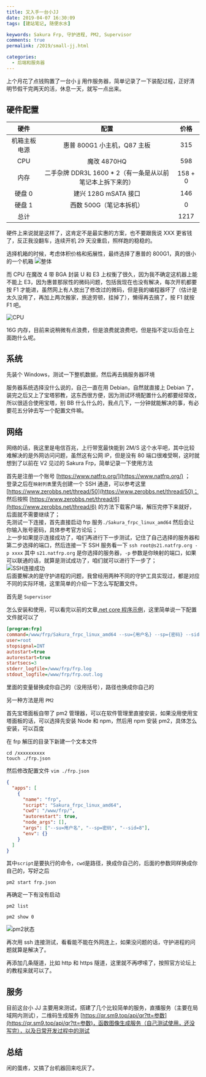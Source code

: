 ```yaml
---
title: 又入手一台小JJ
date: 2019-04-07 16:30:09
tags: [建站笔记, 随便水水]

keywords: Sakura Frp, 守护进程, PM2, Supervisor
comments: true
permalink: /2019/small-jj.html

categories:
  - 后端和服务器
---
```


上个月花了点钱购置了一台小 jj 用作服务器，简单记录了一下装配过程，正好清明节假干完两天的活，休息一天，就写一点出来。

<!-- more -->

## 硬件配置

|     硬件     |                            配置                            |  价格   |
| :----------: | :--------------------------------------------------------: | :-----: |
| 机箱主板电源 |                惠普 800G1 小主机，Q87 主板                 |   315   |
|     CPU      |                        魔改 4870HQ                         |   598   |
|     内存     | 二手杂牌 DDR3L 1600 \* 2（有一条是从以前笔记本上拆下来的） | 158 + 0 |
|    硬盘 0    |                    建兴 128G mSATA 接口                    |   146   |
|    硬盘 1    |                  西数 500G（笔记本拆机）                   |    0    |
|     总计     |                                                            |  1217   |

硬件上来说就是这样了，这肯定不是最实惠的方案，也不要跟我说 XXX 更省钱了，反正我没翻车，连续开机 29 天没重启，照样跑的稳稳的。

选择机箱的时候，考虑体积价格和拓展性，最终选择了惠普的 800G1，真的很小的一个机箱
![整体](https://s2.ax1x.com/2019/04/07/AhyDqf.jpg)

而 CPU 在魔改 4 带 BGA 封装 U 和 E3 上权衡了很久，因为我不确定这机器上能不能上 E3，因为惠普那尿性的微码问题，包括我现在也没有解决，每次开机都要按 F1 才能进，虽然网上有人放出了修改过的微码，但是我的编程器坏了（估计是太久没用了，再加上两次搬家，旅途劳顿，挂掉了），懒得再去搞了，按 F1 就按 F1 吧。

![CPU](https://s2.ax1x.com/2019/04/07/AhyBsP.jpg)

16G 内存，目前来说稍微有点浪费，但是浪费就浪费吧，但是指不定以后会在上面跑什么呢。

## 系统

先装个 Windows，测试一下整机数据，然后再去搞服务器环境

服务器系统选择没什么说的，自己一直在用 Debian，自然就直接上 Debian 了，装完之后又上了宝塔邪教，这东西很方便，因为测试环境配置什么的都要经常改，所以很适合使用宝塔，别 BB 什么什么的，我点几下，一分钟就能解决的事，有必要花五分钟去写一个配置文件嘛。

## 网络

网络的话，我这里是电信百兆，上行带宽最快能到 2M/S 这个水平吧，其中比较难解决的是外网访问问题，虽然这有公网 IP，但是没有 80 端口很难受啊，这时就想到了以前在 V2 见过的 Sakura Frp，简单记录一下使用方法

首先是注册一个账号 [https://www.natfrp.org/](https://www.natfrp.org/) ；  
登录之后在`映射列表`里先创建一个 SSH 通道，可以参考这里[https://www.zerobbs.net/thread/50](https://www.zerobbs.net/thread/50)；  
然后按照 [https://www.zerobbs.net/thread/6](https://www.zerobbs.net/thread/6) 的方法下载客户端，解压完停下来就好，后面就不需要继续了；  
先测试一下连接，首先直接启动 frp 服务`./Sakura_frpc_linux_amd64` 然后会让你输入账号密码，具体参考官方论坛；  
上一步如果提示连接成功了，咱们再进行下一步测试，记住了自己选择的服务器和第二步选择的端口，然后连接一下 SSH 服务看一下 `ssh root@s21.natfrp.org -p xxxx` 其中 `s21.natfrp.org` 是你选择的服务器，`-p` 参数是你映射的端口，如果可以联通的话，就算是测试成功了，咱们就可以进行下一步了；  
![SSH连接成功](https://s2.ax1x.com/2019/04/07/AhUbPx.png)  
后面要解决的是守护进程的问题，我曾经用两种不同的守护工具实现过，都是对应不同的实际环境，这里简单的介绍一下怎么写配置文件。

首先是 `Supervisor`

怎么安装和使用，可以看完以前的文章[.net core 程序示例](/2018/run-dotnetcore.html)，这里简单说一下配置文件就可以了

```ini
[program:frp]
command=/www/frp/Sakura_frpc_linux_amd64 --su={用户名} --sp={密码} --sid={前面命令行启动时候的编号}
user=root
stopsignal=INT
autostart=true
autorestart=true
startsecs=3
stderr_logfile=/www/frp/frp.log
stdout_logfile=/www/frp/frp.out.log
```

里面的变量替换成你自己的（没用括号），路径也换成你自己的

另一种方法是用 `PM2`

首先宝塔面板自带了 pm2 管理器，可以在软件管理里直接安装，如果没用使用宝塔面板的话，可以选择先安装 Node 和 npm，然后用 npm 安装 pm2，具体怎么安装，可以百度

在 frp 解压的目录下新建一个文本文件

```
cd /xxxxxxxxxx
touch ./frp.json
```

然后修改配置文件 `vim ./frp.json`

```json
{
  "apps": [
    {
      "name": "frp",
      "script": "Sakura_frpc_linux_amd64",
      "cwd": "/www/frp/",
      "autorestart": true,
      "node_args": [],
      "args": ["--su=用户名", "--sp=密码", "--sid=8"],
      "env": {}
    }
  ]
}
```

其中`script`是要执行的命令，`cwd`是路径，换成你自己的，后面的参数同样换成你自己的，写好之后

```
pm2 start frp.json
```

再确定一下有没有启动

```
pm2 list

pm2 show 0
```

![pm2状态](https://s2.ax1x.com/2019/04/07/AhDPv6.png)

再次用 ssh 连接测试，看看能不能在外网连上，如果没问题的话，守护进程的问题就算是解决了。

再添加几条隧道，比如 http 和 https 隧道，这里就不再啰嗦了，按照官方论坛上的教程来就可以了。

## 服务

目前这台小 JJ 主要用来测试，搭建了几个比较简单的服务，直播服务（主要在局域网内测试），二维码生成服务 [https://qr.sm9.top/api/qr?tt=参数](https://qr.sm9.top/api/qr?tt=参数)，函数图像生成服务（自己测试使用，还没写完），以及日常开发过程中的测试

## 总结

闲的蛋疼，又搞了台机器回来吃灰了。
